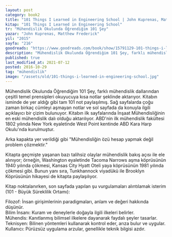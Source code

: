 ```yaml
---
layout: post  
category: book2  
title: "101 Things I Learned in Engineering School | John Kuprenas, Matthew Frederick (Kitap)"  
kitap: "101 Things I Learned in Engineering School"  
tr: "Mühendislik Okulunda Öğrendiğim 101 Şey"  
yazar: "John Kuprenas, Matthew Frederick"  
yil: "2015"  
sayfa: "216"  
goodreads: "https://www.goodreads.com/book/show/15791129-101-things-i-learned-in-engineering-school"
description: "Mühendislik Okulunda Öğrendiğim 101 Şey, farklı mühendislik dallarından çeşitli temel prensipleri okuyucuya kısa notlar şeklinde aktarıyor."
published: true
last_modified_at: 2021-07-12
posted: 2016-10-29
tag: "mühendislik"
image: "/assets/old/101-things-i-learned-in-engineering-school.jpg"
---
```


Mühendislik Okulunda Öğrendiğim 101 Şey, farklı mühendislik dallarından çeşitli temel prensipleri okuyucuya kısa notlar şeklinde aktarıyor. Kitabın isminde de yer aldığı gibi tam 101 not paylaşılmış. Sağ sayfalarda çoğu zaman birkaç cümleyi aşmayan notlar ve sol sayfada da konuyla ilgili açıklayıcı bir çizim bulunuyor. Kitabın ilk sayfalarında İnşaat Mühendisliğinin en eski mühendislik dalı olduğu aktarılıyor. ABD'nin ilk mühendislik fakültesi 1802 yılında New York eyaletinde West Point kentinde ABD Kara Harp Okulu'nda kurulmuştur.  
  
Arka kapakta yer verildiği gibi "Mühendisliğin özü hesap yapmak değil problem çözmektir."  
  
Kitapta geçmişte yaşanan bazı talihsiz olaylar mühendislik bakış açısı ile ele alınıyor; örneğin, Washington eyaletinde Tacoma Narrows aşma köprüsünün 1940 yılında çökmesi, Kansas City Hyatt Oteli yaya köprüsünün 1981 yılında çökmesi gibi. Bunun yanı sıra, Tunkhannock viyadükü ile Brooklyn Köprüsünün hikayesi de kitapta paylaşılıyor.  
  
Kitap noktalanırken, son sayfada yapılan şu vurgulamaları alıntılamak isterim (101 - Büyük Süreklilik Ortamı):  
  
Filozof: İnsan girişimlerinin paradigmaları, anlam ve değeri hakkında düşünür.  
Bilim İnsanı: Kuram ve deneylerle doğayla ilgili ilkeleri belirler.  
Mühendis: Kanıtlanmış bilimsel ilkelere dayanarak faydalı şeyler tasarlar.  
Teknisyen: Bilinen yöntemleri kullanarak kontrol eder, arıza bulur ve uygular.  
Kullanıcı: Pürüzsüz uygulama arzular, genellikle teknik bilgisi azdır.  
  
